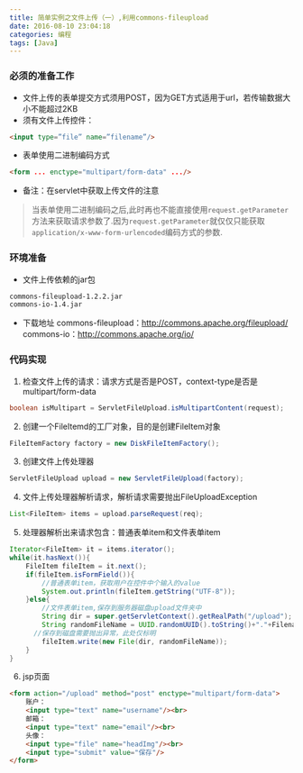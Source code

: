 ```yaml
---
title: 简单实例之文件上传（一）,利用commons-fileupload
date: 2016-08-10 23:04:18
categories: 编程
tags: [Java]
---
```


### 必须的准备工作

- 文件上传的表单提交方式须用POST，因为GET方式适用于url，若传输数据大小不能超过2KB
- 须有文件上传控件：
``` html
<input type=”file” name=”filename”/>
```
- 表单使用二进制编码方式
``` html
<form ... enctype="multipart/form-data" .../>
```
- 备注：在servlet中获取上传文件的注意
>当表单使用二进制编码之后,此时再也不能直接使用`request.getParameter`方法来获取请求参数了.因为`request.getParameter`就仅仅只能获取`application/x-www-form-urlencoded`编码方式的参数.

### 环境准备

- 文件上传依赖的jar包
``` bash
commons-fileupload-1.2.2.jar
commons-io-1.4.jar
```
- 下载地址
commons-fileupload：http://commons.apache.org/fileupload/
commons-io：http://commons.apache.org/io/

### 代码实现

1. 检查文件上传的请求：请求方式是否是POST，context-type是否是multipart/form-data
``` java
boolean isMultipart = ServletFileUpload.isMultipartContent(request);
```
2. 创建一个FileItemd的工厂对象，目的是创建FileItem对象
``` java
FileItemFactory factory = new DiskFileItemFactory();
```
3. 创建文件上传处理器
``` java
ServletFileUpload upload = new ServletFileUpload(factory);
```
4. 文件上传处理器解析请求，解析请求需要抛出FileUploadException
``` java
List<FileItem> items = upload.parseRequest(req);
```
5. 处理器解析出来请求包含：普通表单item和文件表单item
``` java
Iterator<FileItem> it = items.iterator();
while(it.hasNext()){
	FileItem fileItem = it.next();
	if(fileItem.isFormField()){
		//普通表单item，获取用户在控件中个输入的value
		System.out.println(fileItem.getString("UTF-8"));
	}else{
		//文件表单item,保存到服务器磁盘upload文件夹中
		String dir = super.getServletContext().getRealPath("/upload");
		String randomFileName = UUID.randomUUID().toString()+"."+FilenameUtils.getExtension(fileItem.getName());
      //保存到磁盘需要抛出异常，此处仅标明
		fileItem.write(new File(dir, randomFileName));
	}
}
```

6. jsp页面
``` html
<form action="/upload" method="post" enctype="multipart/form-data">
	账户：
	<input type="text" name="username"/><br>
	邮箱：
	<input type="text" name="email"/><br>
	头像：
	<input type="file" name="headImg"/><br>
	<input type="submit" value="保存"/>
</form>
```




































``` bash
```
